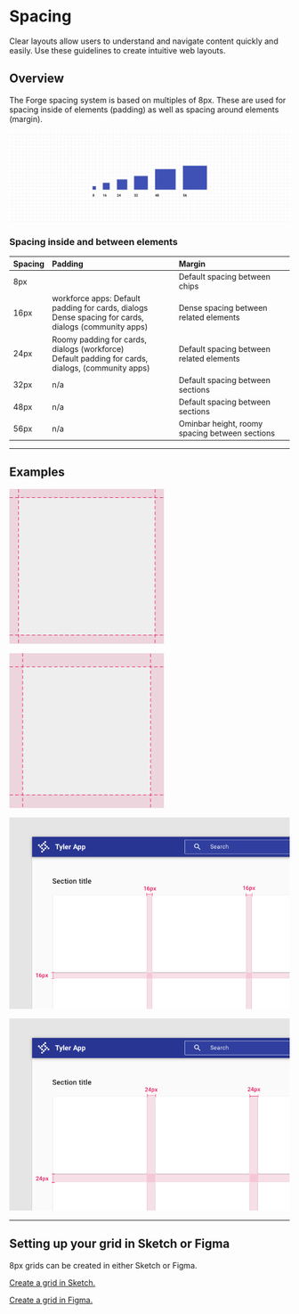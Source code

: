 # Spacing

Clear layouts allow users to understand and navigate content quickly and easily. Use these guidelines to create intuitive web layouts. 

## Overview

The Forge spacing system is based on multiples of 8px. These are used for spacing inside of elements (padding) as well as spacing around elements (margin).

<ImageBlock padded={false}>

![The spacing system: 8, 16, 24, 32, 48, 56ox](./images/spacing-system.png)

</ImageBlock>

### Spacing inside and between elements

| Spacing           | Padding            | Margin
| :-----------------| :----------------- | :----------------
| 8px               |                    | Default spacing between chips
| 16px              | workforce apps: Default padding for cards, dialogs<br /> Dense spacing for cards, dialogs (community apps)               | Dense spacing between related elements
| 24px              | Roomy padding for cards, dialogs (workforce) <br /> Default padding for cards, dialogs,  (community apps)          | Default spacing between related elements
| 32px              | n/a    | Default spacing between sections
| 48px              | n/a    | Default spacing between sections
| 56px              | n/a    | Ominbar height, roomy spacing between sections

---

## Examples

<ImageBlock caption="Use 16px padding for spacing inside an element in workforce apps, or for dense spacing in community apps.">

![ 16px padding](./images/16px-padding.png)

</ImageBlock>

<ImageBlock caption="Use 24px padding for spacing inside an element in community apps, or for roomy spacing in workforce apps.">

![ 24px padding](./images/24px-padding.png)

</ImageBlock>

<ImageBlock caption="Dense margin, using 16px between related elements.">

![ 16px margin grid](./images/16px-margin.png)

</ImageBlock>

<ImageBlock caption="Roomy margin, using 24px between related elements.">

![ 24px margin grid](./images/24px-margin.png)

</ImageBlock>

---

## Setting up your grid in Sketch or Figma

8px grids can be created in either Sketch or Figma.

[Create a grid in Sketch.](https://www.sketch.com/docs/the-interface/#how-to-create-grids)

[Create a grid in Figma.](https://help.figma.com/hc/en-us/articles/360040450513-Create-Layout-Grids-with-Grids-Columns-and-Rows) 
